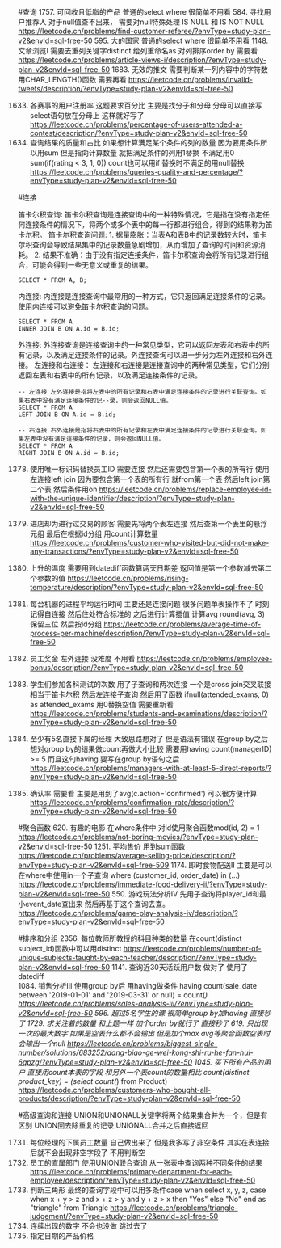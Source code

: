 #查询
1757. 可回收且低脂的产品 普通的select where 很简单不用看
584. 寻找用户推荐人 对于null值查不出来， 需要对null特殊处理 IS NULL 和 IS NOT NULL  https://leetcode.cn/problems/find-customer-referee/?envType=study-plan-v2&envId=sql-free-50
595. 大的国家 普通的select where 很简单不用看
1148. 文章浏览I 需要去重列关键字distinct 给列重命名as 对列排序order by 需要看 https://leetcode.cn/problems/article-views-i/description/?envType=study-plan-v2&envId=sql-free-50
1683.   无效的推文 需要判断某一列内容中的字符数 用CHAR_LENGTH()函数 需要再看 https://leetcode.cn/problems/invalid-tweets/description/?envType=study-plan-v2&envId=sql-free-50

1633. 各赛事的用户注册率 这题要求百分比 主要是找分子和分母  分母可以直接写select语句放在分母上 这样就好写了 https://leetcode.cn/problems/percentage-of-users-attended-a-contest/description/?envType=study-plan-v2&envId=sql-free-50
1211. 查询结果的质量和占比  如果想计算满足某个条件的列的数量   因为要用条件所以用sum 但是指向计算数量 就把满足条件的列用1替换 不满足用0  sum(if(rating < 3, 1, 0))  count也可以用if 替换时不满足的用null替换  https://leetcode.cn/problems/queries-quality-and-percentage/?envType=study-plan-v2&envId=sql-free-50

#连接

笛卡尔积查询:
    笛卡尔积查询是连接查询中的一种特殊情况，它是指在没有指定任何连接条件的情况下，将两个或多个表中的每一行都进行组合，得到的结果称为笛卡尔积。
    笛卡尔积查询问题:
    1. 据量膨胀：当表A和表B中的记录数较大时，笛卡尔积查询会导致结果集中的记录数量急剧增加，从而增加了查询的时间和资源消耗。
    2. 结果不准确：由于没有指定连接条件，笛卡尔积查询会将所有记录进行组合，可能会得到一些无意义或重复的结果。
```
SELECT * FROM A, B;
```

内连接:
    内连接是连接查询中最常用的一种方式，它只返回满足连接条件的记录。使用内连接可以避免笛卡尔积查询的问题。
```
SELECT * FROM A
INNER JOIN B ON A.id = B.id;
```

外连接:
    外连接查询是连接查询中的一种常见类型，它可以返回左表和右表中的所有记录，以及满足连接条件的记录。外连接查询可以进一步分为左外连接和右外连接。
    左连接和右连接：
    左连接和右连接是连接查询中的两种常见类型，它们分别返回左表和右表中的所有记录，以及满足连接条件的记录。
```
-- 左连接 左外连接是指将左表中的所有记录和右表中满足连接条件的记录进行关联查询。如果右表中没有满足连接条件的记--录，则会返回NULL值。
SELECT * FROM A
LEFT JOIN B ON A.id = B.id;

-- 右连接 右外连接是指将右表中的所有记录和左表中满足连接条件的记录进行关联查询。如果左表中没有满足连接条件的记录，则会返回NULL值。
SELECT * FROM A
RIGHT JOIN B ON A.id = B.id;
```

1378. 使用唯一标识码替换员工ID  需要连接 然后还需要包含第一个表的所有行 使用左连接left join 因为要包含第一个表的所有行 就from第一个表 然后left join第二个表 然后条件用on https://leetcode.cn/problems/replace-employee-id-with-the-unique-identifier/description/?envType=study-plan-v2&envId=sql-free-50

1581. 进店却为进行过交易的顾客 需要先将两个表左连接 然后查第一个表里的悬浮元组 最后在根据id分组 用count计算数量 https://leetcode.cn/problems/customer-who-visited-but-did-not-make-any-transactions/?envType=study-plan-v2&envId=sql-free-50

197. 上升的温度 需要用到datediff函数算两天日期差  返回值是第一个参数减去第二个参数的值  https://leetcode.cn/problems/rising-temperature/description/?envType=study-plan-v2&envId=sql-free-50

1661. 每台机器的进程平均运行时间 主要还是连接问题 很多问题单表操作不了 时刻记得自连接 然后住处符合标准的 之后进行计算插值 计算avg round(avg, 3) 保留三位  然后按id分组  https://leetcode.cn/problems/average-time-of-process-per-machine/description/?envType=study-plan-v2&envId=sql-free-50

57. 员工奖金 左外连接 没难度 不用看 https://leetcode.cn/problems/employee-bonus/description/?envType=study-plan-v2&envId=sql-free-50

1280. 学生们参加各科测试的次数 用了子查询和两次连接 一个是cross join交叉联接相当于笛卡尔积 然后左连接子查询 然后用了函数 ifnull(attended_exams, 0) as attended_exams 用0替换空值 需要重新看 https://leetcode.cn/problems/students-and-examinations/description/?envType=study-plan-v2&envId=sql-free-50

570. 至少有5名直接下属的经理  大致思路想对了 但是语法有错误 在group by之后 想对group by的结果做count再做大小比较 需要用having count(managerID) >= 5  而且这句having 要写在group by语句之后 https://leetcode.cn/problems/managers-with-at-least-5-direct-reports/?envType=study-plan-v2&envId=sql-free-50

1934. 确认率 需要看  主要是用到了avg(c.action='confirmed') 可以很方便计算  https://leetcode.cn/problems/confirmation-rate/description/?envType=study-plan-v2&envId=sql-free-50




#聚合函数
620. 有趣的电影 在where条件中 对id使用聚合函数mod(id, 2) = 1   https://leetcode.cn/problems/not-boring-movies/?envType=study-plan-v2&envId=sql-free-50
1251. 平均售价 用到sum函数 https://leetcode.cn/problems/average-selling-price/description/?envType=study-plan-v2&envId=sql-free-509
1174. 即时食物配送II 主要是可以在where中使用in一个子查询 
where
    (customer_id, order_date) 
    in (...)
https://leetcode.cn/problems/immediate-food-delivery-ii/?envType=study-plan-v2&envId=sql-free-50
550. 游戏玩法分析IV  先用子查询将player_id和最小event_date查出来  然后再基于这个查询去查。 https://leetcode.cn/problems/game-play-analysis-iv/description/?envType=study-plan-v2&envId=sql-free-50


#排序和分组
2356. 每位教师所教授的科目种类的数量 在count(distinct subject_id)函数中可以用distinct https://leetcode.cn/problems/number-of-unique-subjects-taught-by-each-teacher/description/?envType=study-plan-v2&envId=sql-free-50
1141. 查询近30天活跃用户数 做对了 使用了 datediff  
1084. 销售分析III 使用group by后 用having做条件 having count(sale_date between '2019-01-01' and '2019-03-31' or null) = count(*) https://leetcode.cn/problems/sales-analysis-iii/?envType=study-plan-v2&envId=sql-free-50
596. 超过5名学生的课 很简单group by加having 直接秒了
1729. 求关注着的数量 和上题一样 加个order by就行了 直接秒了
619. 只出现一次的最大数字  如果是空表什么都不会输出 但是加个max avg等聚合函数空表时会输出一个null https://leetcode.cn/problems/biggest-single-number/solutions/683252/dang-biao-ge-wei-kong-shi-ru-he-fan-hui-6qpzg/?envType=study-plan-v2&envId=sql-free-50
1045. 买下所有产品的用户 直接用count本表的字段 和另外一个表count的数量相比     count(distinct product_key) = (select count(*) from Product) https://leetcode.cn/problems/customers-who-bought-all-products/description/?envType=study-plan-v2&envId=sql-free-50


#高级查询和连接
UNION和UNIONALL关键字将两个结果集合并为一个，但是有区别 UNION回去除重复的记录 UNIONALL合并之后直接返回


1731. 每位经理的下属员工数量 自己做出来了 但是我多写了非空条件 其实在表连接后就不会出现非空字段了 不用判断空 
1789. 员工的直属部门 使用UNION联合查询 从一张表中查询两种不同条件的结果  https://leetcode.cn/problems/primary-department-for-each-employee/description/?envType=study-plan-v2&envId=sql-free-50
610. 判断三角形 最终的查询字段中可以用多条件case when 
    select 
    x, 
    y, 
    z, 
    case 
        when x + y > z and x + z > y and y + z > x then "Yes"
        else "No"
    end as "triangle"
from 
    Triangle 
https://leetcode.cn/problems/triangle-judgement/?envType=study-plan-v2&envId=sql-free-50  
180. 连续出现的数字  不会也没做  跳过去了
1164. 指定日期的产品价格 